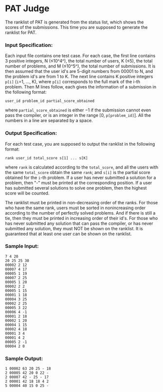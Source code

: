 # PAT Judge
The ranklist of PAT is generated from the status list, which shows the scores of the submissions. This time you are supposed to generate the ranklist for PAT.

### Input Specification:
Each input file contains one test case. For each case, the first line contains 3 positive integers, N (≤10^4^), the total number of users, K (≤5), the total number of problems, and M (≤10^5^), the total number of submissions. It is then assumed that the user id's are 5-digit numbers from 00001 to N, and the problem id's are from 1 to K. The next line contains K positive integers `p[i]` (`i`=1, ..., K), where `p[i]` corresponds to the full mark of the i-th problem. Then M lines follow, each gives the information of a submission in the following format:
```
user_id problem_id partial_score_obtained
```
where `partial_score_obtained` is either −1 if the submission cannot even pass the compiler, or is an integer in the range [0, `p[problem_id]`]. All the numbers in a line are separated by a space.

### Output Specification:
For each test case, you are supposed to output the ranklist in the following format:
```
rank user_id total_score s[1] ... s[K]
```
where `rank` is calculated according to the `total_score`, and all the users with the same `total_score` obtain the same `rank`; and `s[i]` is the partial score obtained for the `i`-th problem. If a user has never submitted a solution for a problem, then "-" must be printed at the corresponding position. If a user has submitted several solutions to solve one problem, then the highest score will be counted.

The ranklist must be printed in non-decreasing order of the ranks. For those who have the same rank, users must be sorted in nonincreasing order according to the number of perfectly solved problems. And if there is still a tie, then they must be printed in increasing order of their id's. For those who has never submitted any solution that can pass the compiler, or has never submitted any solution, they must NOT be shown on the ranklist. It is guaranteed that at least one user can be shown on the ranklist.

### Sample Input:
```
7 4 20
20 25 25 30
00002 2 12
00007 4 17
00005 1 19
00007 2 25
00005 1 20
00002 2 2
00005 1 15
00001 1 18
00004 3 25
00002 2 25
00005 3 22
00006 4 -1
00001 2 18
00002 1 20
00004 1 15
00002 4 18
00001 3 4
00001 4 2
00005 2 -1
00004 2 0
```
### Sample Output:
```
1 00002 63 20 25 - 18
2 00005 42 20 0 22 -
2 00007 42 - 25 - 17
2 00001 42 18 18 4 2
5 00004 40 15 0 25 -
```